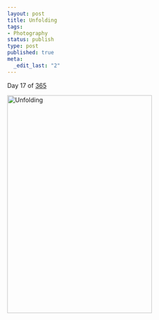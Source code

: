 ```yaml
--- 
layout: post
title: Unfolding
tags: 
- Photography
status: publish
type: post
published: true
meta: 
  _edit_last: "2"
---
```

Day 17 of <a href="http://www.flickr.com/photos/aaronbrethorst/sets/72157612028658986/">365</a>

<a href="http://www.flickr.com/photos/aaronbrethorst/3209061916/" title="Unfolding by aaronbrethorst, on Flickr"><img src="http://farm4.static.flickr.com/3375/3209061916_c84f7083fd.jpg" width="333" height="500" alt="Unfolding" /></a>
